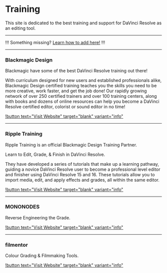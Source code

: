 # Training

This site is dedicated to the best training and support for DaVinci Resolve as an editing tool.

---

!!!
Something missing? [Learn how to add here!](../contribute/)
!!!

---

### Blackmagic Design

Blackmagic have some of the best DaVinci Resolve training out there!

With curriculum designed for new users and established professionals alike, Blackmagic Design certified training teaches you the skills you need to be more creative, work faster, and get the job done! Our rapidly growing network of over 250 certified trainers and over 100 training centers, along with books and dozens of online resources can help you become a DaVinci Resolve certified editor, colorist or sound editor in no time!

[!button text="Visit Website" target="blank" variant="info"](https://www.blackmagicdesign.com/products/davinciresolve/training)

---

### Ripple Training


Ripple Training is an official Blackmagic Design Training Partner.

Learn to Edit, Grade, & Finish in DaVinci Resolve.

They have developed a series of tutorials that make up a learning pathway, guiding a novice DaVinci Resolve user to become a professional level editor and finisher using DaVinci Resolve 15 and 16. These tutorials allow you to import media, edit, and apply effects and grades, all within the same editor.

[!button text="Visit Website" target="blank" variant="info"](https://www.rippletraining.com/product-category/davinci-resolve-learning-path/)

---

### MONONODES

Reverse Engineering the Grade.

[!button text="Visit Website" target="blank" variant="info"](https://mononodes.com)

---

### filmentor

Colour Grading & Filmmaking Tools.

[!button text="Visit Website" target="blank" variant="info"](https://filmentor.academy/en)